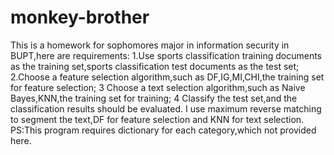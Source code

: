 # monkey-brother
This is a homework for sophomores major in information security in BUPT,here are requirements: 
1.Use sports classification training documents as the training set,sports classification test documents as the test set;
2.Choose a feature selection algorithm,such as DF,IG,MI,CHI,the training set for feature selection;
3 Choose a text selection algorithm,such as Naive Bayes,KNN,the training set for training;
4 Classify the test set,and the classification results should be evaluated.
I use maximum reverse matching to segment the text,DF for feature selection and KNN for text selection.
PS:This program requires dictionary for each category,which not provided here.
